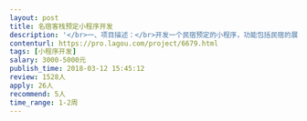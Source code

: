 ```yaml
---                
layout: post       
title: 名宿客栈预定小程序开发           
description: '</br>一、项目描述：</br>开发一个民宿预定的小程序，功能包括民宿的展示、预约、会员中心。</br>二、主要功能点：</br></br>名宿展示、会员中心、预定</br>三、可参考产品：</br></br>有参考的小程序，搜索小程序 青年旅舍客栈预定网</br>四、人员要求：</br></br>1、有小程序的开发经验；</br>2、有现成的解决方案修改最好；</br>3、良好的沟通能力和契约精神。</br>'     
contenturl: https://pro.lagou.com/project/6679.html      
tags: [小程序开发]            
salary: 3000-5000元          
publish_time: 2018-03-12 15:45:12         
review: 1528人                   
apply: 26人                   
recommend: 5人                   
time_range: 1-2周              
---                 
```

